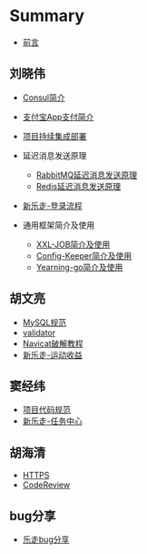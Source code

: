 # Summary

* [前言](README.md)

## 刘晓伟

* [Consul简介](consul/readme.md)  
* [支付宝App支付简介](alipay/alipay-app.md) 
* [项目持续集成部署](deploy/deploy.md)
* 延迟消息发送原理
  * [RabbitMQ延迟消息发送原理](rabbitmq/RabbitMQ延迟消息发送原理.md)
  * [Redis延迟消息发送原理](redis/redis延迟消息发送原理.md)
* [新乐走-登录流程](happygo/login/login.md)

* 通用框架简介及使用
  * [XXL-JOB简介及使用](common/XXL-JOB简介及使用.md)
  * [Config-Keeper简介及使用](common/Config-Keeper简介及使用.md)
  * [Yearning-go简介及使用](common/Yearning-go简介及使用.md)

## 胡文亮

* [MySQL规范](mysql/readme.md)
* [validator](validator/readme.md)
* [Navicat破解教程](navicat/readme.md)
* [新乐走-运动收益](happygo/runReward/reademe.md)

## 窦经纬

* [项目代码规范](code-standard/readme.md)
* [新乐走-任务中心](happygo/task/readme.md)

## 胡海清
* [HTTPS](https/https原理分析篇.md) 
* [CodeReview](codeReview/readme.md)

## bug分享
* [乐走bug分享](happygo/bug/bugShare.md)








